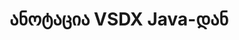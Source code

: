 ---
############################# Static ############################
layout: "auto-gen-annotation"

############################# Head ############################
head_title: "Java VSDX Annotation API Annotate in C#"
head_description: "Java API პოპულარული ანოტაციის ტიპების შესაქმნელად და ანოტაციისთვის VSDX-დან, სურათებიდან, ნახატებიდან და დოკუმენტის ფაილის ფორმატებიდან."

############################# Header ############################
title: "ანოტაცია VSDX Java-დან"
description: ""
bg_image: "https://cms.admin.containerize.com/templates/aspose/App_Themes/V3/images/bg/header1.png"
bg_overlay: false
button:
    enable: true
    icon: "fas fa-arrow-down"
    label: "ჩამოტვირთეთ უფასო საცდელი"
    link: "https://downloads.groupdocs.com/annotation/java"

############################# About ############################
about:
    enable: true
    title: "GroupDocs.Annotation-ის შესახებ Java API-სთვის"
    content: |
        GroupDocs.Annotation for Java API არის ბიბლიოთეკა, რომელიც საშუალებას გაძლევთ დაამატოთ ანოტაციები PDF, Word და სხვა დოკუმენტებში Mac, Windows ან Ubuntu-ზე. [GroupDocs.Annotation for Java](/annotation/java) არის მშობლიური Java API ანოტაციების მართვისთვის ყოვლისმომცველი მხარდაჭერით სურათებიდან ან სხვა დოკუმენტებიდან ანოტაციების შექმნის, დამატების, რედაქტირების, წაშლის, ამოღებისა და ექსპორტისთვის. მხარდაჭერილი დოკუმენტების ფორმატების სრული სია, რომელიც შეგიძლიათ იხილოთ ამ [გვერდზე] (https://docs.groupdocs.com/annotation/java/supported-document-formats/).
        ეს ბიბლიოთეკა საშუალებას გაძლევთ იმუშაოთ არა მხოლოდ VSDX დოკუმენტთან, არამედ მრავალი სხვა ტიპის დოკუმენტთან, როგორიცაა Word, Excel, PowerPoint, Outlook ელფოსტა, Visio, Adobe, OpenDocument, OpenOffice, Photoshop, AutoCad და მრავალი სხვა.
        GroupDocs.Annotation for Java API გაძლევთ საშუალებას შექმნათ და დაამატოთ ახალი შენიშვნები, დაარედაქტიროთ ანოტაციები, ამოიღოთ კომენტარები, ანოტაციები და წაშალოთ ისინი დოკუმენტებიდან. ბიბლიოთეკა მხარს უჭერს 13 სხვადასხვა ტიპის ანოტაციას, მათ შორის ტექსტს, პოლიხაზს, ფართობს, ხაზს, წერტილს, ჭვირნიშანს, ისარს, ელიფსს, ტექსტის ჩანაცვლებას, მანძილს, ტექსტის ველს, რესურსების რედაქციას PDF, HTML, Microsoft Word დოკუმენტებში, ცხრილებში, დიაგრამებში, პრეზენტაციებში, ნახატები, სურათები და მრავალი სხვა ფაილის ფორმატი.
        მაგალითი (იხილეთ ქვემოთ) ასახავს VSDX დოკუმენტთან მუშაობას, ამ მაგალითში შეგიძლიათ იხილოთ GroupDocs-თან მუშაობის ძირითადი ნაბიჯები. ანოტაცია: დააყენეთ ლიცენზია, გახსენით დოკუმენტი, რომელთანაც გსურთ მუშაობა, შექმნათ ანოტაცია, მონაცემთა ობიექტების დამატება ანოტაციის თვისებების დასაყენებლად თქვენი მოთხოვნების შესაბამისად და შედეგის შესანახად საჭირო ადგილას. ასევე შეგიძლიათ უფრო დეტალურად გაეცნოთ მხარდაჭერილ ფუნქციებს ჩვენს github-ზე [გვერდზე](https://github.com/groupdocs-annotation/GroupDocs.Annotation-for-Java), ან ჩვენს პროდუქტში [დოკუმენტაცია](https: //docs.groupdocs.com/annotation/java/getting-started/).

############################# Steps ############################
howTo_Add:
steps_Add:
    enable: true
    title_left: "ნაბიჯები ანოტაციების დასამატებლად VSDX Java-ში"
    content_left: |
        [GroupDocs.Annotation](/annotation/java/) ჯავის დეველოპერებს უადვილებს ანოტაციის სხვადასხვა ტიპების დამატებას VSDX ფაილებზე Java-ზე დაფუძნებულ ნებისმიერ აპლიკაციაში რამდენიმე მარტივი ნაბიჯის განხორციელებით.
        *   შექმენით პასუხის ობიექტები კომენტარებით და თარიღით.
        *   შექმენით AreaAnnotation ობიექტი, დააყენეთ არეალის პარამეტრები და დაამატეთ პასუხები.
        *   შექმენით Annotator ობიექტი და დაამატეთ არეალის ანოტაცია.
        *   შეინახეთ გამომავალი ფაილი.
    title_right: "სისტემის მოთხოვნები"
    content_right: |
        GroupDocs.Annotation Java API-ებისთვის მხარდაჭერილია ყველა ძირითად პლატფორმაზე და ოპერაციულ სისტემაზე. ქვემოთ მოცემული კოდის შესრულებამდე, დარწმუნდით, რომ თქვენს სისტემაში დაინსტალირებული გაქვთ შემდეგი წინაპირობები.
        *   ოპერაციული სისტემები: Microsoft Windows, Linux, MacOS
        *   განვითარების გარემო: NetBeans, Intellij IDEA, Eclipse და ა.შ
        *   Java Runtime Environment: Java 7 (1.7) და ზემოთ
        *   მიიღეთ GroupDocs.Annotation-ის უახლესი ვერსია Java-სთვის [GroupDocs Artifact Repository]-დან (https://repository.groupdocs.com/webapp/#/artifacts/browse/tree/General/repo/com/groupdocs/groupdocs-annotation)

############################# Preview ############################
preview_Add:
    enable: true
    title: ანოტაციის გადახედვა და კოდის ნიმუში
    content: |
        ![Annotation preview image](https://docs.groupdocs.com/annotation/java/images/add-area-annotation.png)
    code: |
        ```java
        // Create an instance of Reply class and add comments
        Reply firstReply = new Reply();
        firstReply.setComment("First comment");
        firstReply.setRepliedOn(Calendar.getInstance().getTime());
        
        Reply secondReply = new Reply();
        secondReply.setComment("Second comment");
        secondReply.setRepliedOn(Calendar.getInstance().getTime());
        
        List<Reply> replies = new ArrayList<Reply>();
        replies.add(firstReply);
        replies.add(secondReply);
        
        // Create an instance of AreaAnnotation class and set options
        AreaAnnotation area = new AreaAnnotation();
        area.setBackgroundColor(65535);
        area.setBox(new Rectangle(100, 100, 100, 100));
        area.setCreatedOn(Calendar.getInstance().getTime());
        area.setMessage("This is area annotation");
        area.setOpacity(0.7);
        area.setPageNumber(0);
        area.setPenColor(65535);
        area.setPenStyle(PenStyle.Dot);
        area.setPenWidth((byte) 3);
        area.setReplies(replies);
        
        // Create an instance of Annotator class
        Annotator annotator = new Annotator("input.bmp");
        
        // Add annotation
        annotator.add(area);
        
        // Save to file
        annotator.save("output.bmp");
        annotator.dispose();
        ```

############################# Steps ############################
howTo_Remove:
steps_Remove:
    enable: true
    title_left: "ნაბიჯები ანოტაციების წასაშლელად VSDX Java-დან"
    content_left: |
        [GroupDocs.Annotation](/annotation/java/) ჯავის დეველოპერებს უადვილებს ანოტაციის დეტალების წაშლას VSDX ფაილებიდან Java-ზე დაფუძნებულ ნებისმიერ აპლიკაციაში რამდენიმე მარტივი ნაბიჯის განხორციელებით.
        *   შექმენით პასუხის ობიექტები კომენტარებით და თარიღით.
        *   შექმენით SaveOptions ობიექტი და დააყენეთ AnnotationTypes = AnnotationType.None.
        *   ზარის შენახვის მეთოდის შედეგი დოკუმენტის გზა ან ნაკადი და SaveOptions ობიექტი.

############################# Preview ############################
preview_Remove:
    enable: true
    code: |
        ```java
        // Create an instance of Annotator class 
        Annotator annotator = new Annotator("C://input.bmp");

        // Remove annotation by set type None 
        SaveOptions saveOptions = new SaveOptions();
        saveOptions.setAnnotationTypes(AnnotationType.None);

        // Save annotation to output file
        annotator.save("C://output.bmp", saveOptions);
        annotator.dispose();
        ```

############################# Steps ############################
howTo_Edit:
steps_Edit:
    enable: true
    title_left: "ნაბიჯები ანოტაციების რედაქტირებისთვის VSDX Java-ში"
    content_left: |
        [GroupDocs.Annotation](/annotation/java/) უადვილებს Java დეველოპერებს განაახლონ სხვადასხვა ანოტაციის თვისებები VSDX ფაილებიდან Java-ზე დაფუძნებული აპლიკაციის ფარგლებში რამდენიმე მარტივი ნაბიჯის განხორციელებით.
        *   Instantiate Annotator ობიექტის შეყვანის დოკუმენტის გზა ან ნაკადი instantiated LoadOptions ერთად ImportAnnotations = true.
        *   შექმენით AnnotationBase იმპლემენტაცია და დააყენეთ არსებული ანოტაციის ID (თუ ანოტაცია ამ Id-ით ვერ მოიძებნა, არაფერი შეიცვლება) ან ანოტაციების ბილიკის სია (ყველა არსებული ანოტაცია წაიშლება).
        *   Annotator ობიექტის ზარის განახლების მეთოდი გადაცემული ანოტაციებით.
        *   ზარის შენახვის მეთოდის შედეგი დოკუმენტის გზა ან ნაკადი და SaveOptions ობიექტი.

############################# Preview ############################
preview_Edit:
    enable: true
    code: |
        ```java
        String outputPath = "UpdateAnnotation.bmp";

        // Create an instance of Annotator class
        Annotator annotator = new Annotator("input.bmp");
        
        // Create an instance of Reply class for first example and add comments
        Reply reply1 = new Reply();
        reply1.setComment("Original first comment");
        reply1.setRepliedOn(Calendar.getInstance().getTime());
        
        Reply reply2 = new Reply();
        reply2.setComment("Original second comment");
        reply2.setRepliedOn(Calendar.getInstance().getTime());
        
        java.util.List replies = new ArrayList();
        replies.add(reply1);
        replies.add(reply2);
        
        // Create an instance of AreaAnnotation class and set options
        AreaAnnotation original = new AreaAnnotation();
        original.setId(1);
        original.setBackgroundColor(65535);
        original.setBox(new Rectangle(100, 100, 100, 100));
        original.setCreatedOn(Calendar.getInstance().getTime());
        original.setMessage("This is original annotation");
        original.setReplies(replies);
        
        // Add original annotation
        annotator.add(original);
        annotator.save(outputPath);
        annotator.dispose();
        
        LoadOptions loadOptions = new LoadOptions();
        
        // Open annotated document
        Annotator annotator1 = new Annotator(outputPath, loadOptions);
        
        // Create an instance of Reply class for update first example
        Reply reply3 = new Reply();
        reply3.setComment("Updated first comment");
        reply3.setRepliedOn(Calendar.getInstance().getTime());
        
        Reply reply4 = new Reply();
        reply4.setComment("Updated second comment");
        reply4.setRepliedOn(Calendar.getInstance().getTime());
        
        java.util.List replies1 = new ArrayList();
        replies1.add(reply3);
        replies1.add(reply4);

        // Suggest we want change some properties of existed annotation
        AreaAnnotation updated = new AreaAnnotation();
        updated.setId(1);
        updated.setBackgroundColor(255);
        updated.setBox(new Rectangle(0, 0, 50, 200));
        updated.setCreatedOn(Calendar.getInstance().getTime());
        updated.setMessage("This is updated annotation");
        updated.setReplies(replies1);
        
        // Update and save annotation
        annotator1.update(updated);
        annotator1.save(outputPath);
        annotator1.dispose();
        ```

############################# Steps ############################
howTo_Extract:
steps_Extract:
    enable: true
    title_left: "ნაბიჯები ანოტაციების ამოღების მიზნით VSDX-დან Java-ში"
    content_left: |
        [GroupDocs.Annotation](/annotation/java/) ჯავის დეველოპერებს უადვილებს დოკუმენტების ანოტაციას და ანოტაციის ინფორმაციის ამოღებას VSDX ფაილებიდან Java-ზე დაფუძნებული ნებისმიერი აპლიკაციის ფარგლებში რამდენიმე მარტივი ნაბიჯის განხორციელებით.
        *   შექმენით პასუხის ობიექტები კომენტარებით და თარიღით.
        *   Instantate LoadOptions ობიექტი და გამოიძახეთ SetImportAnnotations ჭეშმარიტი არგუმენტით.
        *   განსაზღვრეთ ცვლადი სია ტიპის მიხედვით.
        *   გამოიძახეთ get მეთოდი და დააბრუნეთ შედეგი ზემოთ ცვლადში.

############################# Preview ############################
preview_Extract:
    enable: true
    code: |
        ```java
        // For using this example input file ("annotated.bmp") must be with annotations
        LoadOptions loadOptions = new LoadOptions();
        
        // Create an instance of Annotator class and get annotations
        final Annotator annotator = new Annotator("annotated.bmp", loadOptions);
        List annotations = annotator.get();
        ```

############################# Demos ############################
demos:
    enable: true
    title: "ცოცხალი დემოები დოკუმენტებსა და სურათებზე ანოტაციების დასამატებლად, ამოსაღებად, რედაქტირებისთვის"
    content: |
        დაამატეთ, წაშალეთ, დაარედაქტირეთ და ამოიღეთ ანოტაციები VSDX ფაილში ახლავე, ეწვიეთ [GroupDocs.Annotation Live Demos](https://products.groupdocs.app/annotation/family) ვებსაიტს. ცოცხალი დემოს აქვს შემდეგი უპირატესობები

############################# About Formats ############################
about_formats:
    enable: true
    format:
        # format loop
        - icon: "far fa-file-vsdx"
          title: "VSDX ფაილის ფორმატის შესახებ"
          content: |
            ფაილები .VSDX გაფართოებით წარმოადგენს Microsoft Visio ფაილის ფორმატს, რომელიც დანერგილია Microsoft Office 2013 წლიდან. იგი შეიქმნა ორობითი ფაილის ფორმატის, .VSD-ის ჩასანაცვლებლად, რომელსაც მხარს უჭერს Microsoft Visio-ს ადრინდელი ვერსიები. ის ასევე მხარდაჭერილია Visio სერვისებზე Microsoft SharePoint Server 2013-ში და არ საჭიროებს შუამავალი ფაილის ფორმატს SharePoint Server-ზე გამოსაქვეყნებლად. Visio ფაილები გამოიყენება ნახატების შესაქმნელად, რომლებიც შეიცავს ვიზუალურ ობიექტებს, ნაკადის სქემებს, UML დიაგრამას, ინფორმაციის ნაკადს, ორგანიზაციულ სქემებს, პროგრამული უზრუნველყოფის დიაგრამებს, ქსელის განლაგებას, მონაცემთა ბაზის მოდელებს, ობიექტების რუკებს და სხვა მსგავს ინფორმაციას. Visio-ს გამოყენებით გენერირებული ფაილები ასევე შეიძლება ექსპორტირებული იყოს ფაილის სხვადასხვა ფორმატში, როგორიცაა PNG, BMP, PDF და სხვა.

          link: "https://docs.fileformat.com/image/vsdx/"

############################# More Formats ############################
more_formats:
    enable: true
    title: "მუშაობა სხვა პოპულარულ დოკუმენტის ფორმატებთან"
    content: |
        განაახლეთ ანოტაციის თვისებები ზოგიერთი პოპულარული ფაილის ფორმატიდან, როგორც ეს მოცემულია ქვემოთ.
    format:
        # format loop
        - name: "Annotate PDF document"
          link: "https://products.groupdocs.com/annotation/java/pdf/"
          description: "Adobe Portable Document Format"

        # format loop
        - name: "Annotate DOC document"
          link: "https://products.groupdocs.com/annotation/java/doc/"
          description: "Microsoft Word Document"

        # format loop
        - name: "Annotate DOCM document"
          link: "https://products.groupdocs.com/annotation/java/docm/"
          description: "Microsoft Word Macro-Enabled Document"

        # format loop
        - name: "Annotate DOCX document"
          link: "https://products.groupdocs.com/annotation/java/docx/"
          description: "Microsoft Word Open XML Document"

        # format loop
        - name: "Annotate DOT document"
          link: "https://products.groupdocs.com/annotation/java/dot/"
          description: "Microsoft Word Document Template"

        # format loop
        - name: "Annotate DOTX document"
          link: "https://products.groupdocs.com/annotation/java/dotx/"
          description: "Word Open XML Document Template"

        # format loop
        - name: "Annotate RTF document"
          link: "https://products.groupdocs.com/annotation/java/rtf/"
          description: "Rich Text Document"

        # format loop
        - name: "Annotate ODT document"
          link: "https://products.groupdocs.com/annotation/java/odt/"
          description: "Open Document Text"

        # format loop
        - name: "Annotate XLS document"
          link: "https://products.groupdocs.com/annotation/java/xls/"
          description: "Microsoft Excel Binary File Format"

        # format loop
        - name: "Annotate XLSX document"
          link: "https://products.groupdocs.com/annotation/java/xlsx/"
          description: "Microsoft Excel Open XML Spreadsheet"

        # format loop
        - name: "Annotate XLSM document"
          link: "https://products.groupdocs.com/annotation/java/xlsm/"
          description: "Microsoft Excel Macro-Enabled Spreadsheet"

        # format loop
        - name: "Annotate XLSB document"
          link: "https://products.groupdocs.com/annotation/java/xlsb/"
          description: "Microsoft Excel Binary Worksheet"

        # format loop
        - name: "Annotate ODS document"
          link: "https://products.groupdocs.com/annotation/java/ods/"
          description: "Open Document Spreadsheet"

        # format loop
        - name: "Annotate PPT document"
          link: "https://products.groupdocs.com/annotation/java/ppt/"
          description: "PowerPoint Presentation"

        # format loop
        - name: "Annotate PPTX document"
          link: "https://products.groupdocs.com/annotation/java/pptx/"
          description: "PowerPoint Open XML Presentation"

        # format loop
        - name: "Annotate PPSX document"
          link: "https://products.groupdocs.com/annotation/java/ppsx/"
          description: "PowerPoint Open XML Slide Show"

        # format loop
        - name: "Annotate POTM document"
          link: "https://products.groupdocs.com/annotation/java/potm/"
          description: "Microsoft PowerPoint Template"

        # format loop
        - name: "Annotate PPTM document"
          link: "https://products.groupdocs.com/annotation/java/pptm/"
          description: "Microsoft PowerPoint Presentation"

        # format loop
        - name: "Annotate PPS document"
          link: "https://products.groupdocs.com/annotation/java/pps/"
          description: "Microsoft PowerPoint 97-2003 Slide Show"

        # format loop
        - name: "Annotate ODP document"
          link: "https://products.groupdocs.com/annotation/java/odp/"
          description: "OpenDocument Presentation"

        # format loop
        - name: "Annotate HTML document"
          link: "https://products.groupdocs.com/annotation/java/html/"
          description: "HyperText Markup Language"

        # format loop
        - name: "Annotate TIFF document"
          link: "https://products.groupdocs.com/annotation/java/tiff/"
          description: "Tagged Image File Format"

        # format loop
        - name: "Annotate JPEG document"
          link: "https://products.groupdocs.com/annotation/java/jpeg/"
          description: "JPEG Image"

        # format loop
        - name: "Annotate PNG document"
          link: "https://products.groupdocs.com/annotation/java/png/"
          description: "Portable Network Graphic"

        # format loop
        - name: "Annotate EML document"
          link: "https://products.groupdocs.com/annotation/java/eml/"
          description: "E-mail Message"

        # format loop
        - name: "Annotate MSG document"
          link: "https://products.groupdocs.com/annotation/java/msg/"
          description: "Microsoft Outlook E-mail Message"

        # format loop
        - name: "Annotate VSD document"
          link: "https://products.groupdocs.com/annotation/java/vsd/"
          description: "Microsoft Visio 2003-2010 Drawing"

        # format loop
        - name: "Annotate VSDX document"
          link: "https://products.groupdocs.com/annotation/java/vsdx/"
          description: "Microsoft Visio Drawing"

        # format loop
        - name: "Annotate VSS document"
          link: "https://products.groupdocs.com/annotation/java/vss/"
          description: "Microsoft Visio 2003-2010 Stencil"

        # format loop
        - name: "Annotate VST document"
          link: "https://products.groupdocs.com/annotation/java/vst/"
          description: "Microsoft Visio 2013 Stencil"

        # format loop
        - name: "Annotate DWG document"
          link: "https://products.groupdocs.com/annotation/java/dwg/"
          description: "Autodesk Design Data Formats"

        # format loop
        - name: "Annotate DXF document"
          link: "https://products.groupdocs.com/annotation/java/dxf/"
          description: "AutoCAD Drawing Interchange"

        # format loop
        - name: "Annotate DCM document"
          link: "https://products.groupdocs.com/annotation/java/dcm/"
          description: "Digital Imaging and Communications in Medicine"

        # format loop
        - name: "Annotate WMF document"
          link: "https://products.groupdocs.com/annotation/java/wmf/"
          description: "Windows Metafile"

        # format loop
        - name: "Annotate EMF document"
          link: "https://products.groupdocs.com/annotation/java/emf/"
          description: "Enhanced Metafile Format"


############################# Back to top ###############################
back_to_top:
    enable: true
---